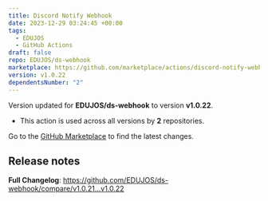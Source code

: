 ```yaml
---
title: Discord Notify Webhook
date: 2023-12-29 03:24:45 +00:00
tags:
  - EDUJOS
  - GitHub Actions
draft: false
repo: EDUJOS/ds-webhook
marketplace: https://github.com/marketplace/actions/discord-notify-webhook
version: v1.0.22
dependentsNumber: "2"
---
```



Version updated for **EDUJOS/ds-webhook** to version **v1.0.22**.
- This action is used across all versions by **2** repositories.

Go to the [GitHub Marketplace](https://github.com/marketplace/actions/discord-notify-webhook) to find the latest changes.

## Release notes

**Full Changelog**: https://github.com/EDUJOS/ds-webhook/compare/v1.0.21...v1.0.22
